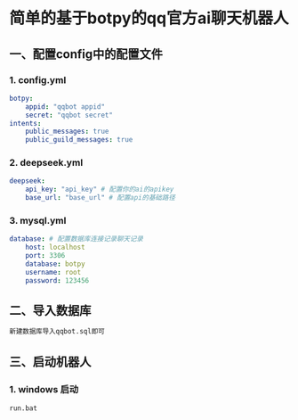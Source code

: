 # 简单的基于botpy的qq官方ai聊天机器人

## 一、配置config中的配置文件

### 1. config.yml

```yml
botpy:
    appid: "qqbot appid"
    secret: "qqbot secret"
intents:
    public_messages: true
    public_guild_messages: true
```

### 2. deepseek.yml

```yaml
deepseek:
    api_key: "api_key" # 配置你的ai的apikey
    base_url: "base_url" # 配置api的基础路径
```

### 3. mysql.yml

```yml
database: # 配置数据库连接记录聊天记录
    host: localhost
    port: 3306
    database: botpy
    username: root
    password: 123456
```

## 二、导入数据库

``` sql
新建数据库导入qqbot.sql即可
```

## 三、启动机器人

### 1. windows 启动

```cmd
run.bat
```